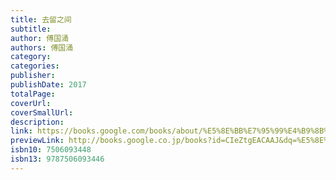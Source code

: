 ```yaml
---
title: 去留之间
subtitle: 
author: 傅国涌
authors: 傅国涌
category: 
categories: 
publisher: 
publishDate: 2017
totalPage: 
coverUrl: 
coverSmallUrl: 
description: 
link: https://books.google.com/books/about/%E5%8E%BB%E7%95%99%E4%B9%8B%E9%97%B4.html?hl=&id=CIeZtgEACAAJ
previewLink: http://books.google.co.jp/books?id=CIeZtgEACAAJ&dq=%E5%8E%BB%E7%95%99%E4%B9%8B%E9%97%B4&hl=&as_pt=BOOKS&cd=1&source=gbs_api
isbn10: 7506093448
isbn13: 9787506093446
---
```

